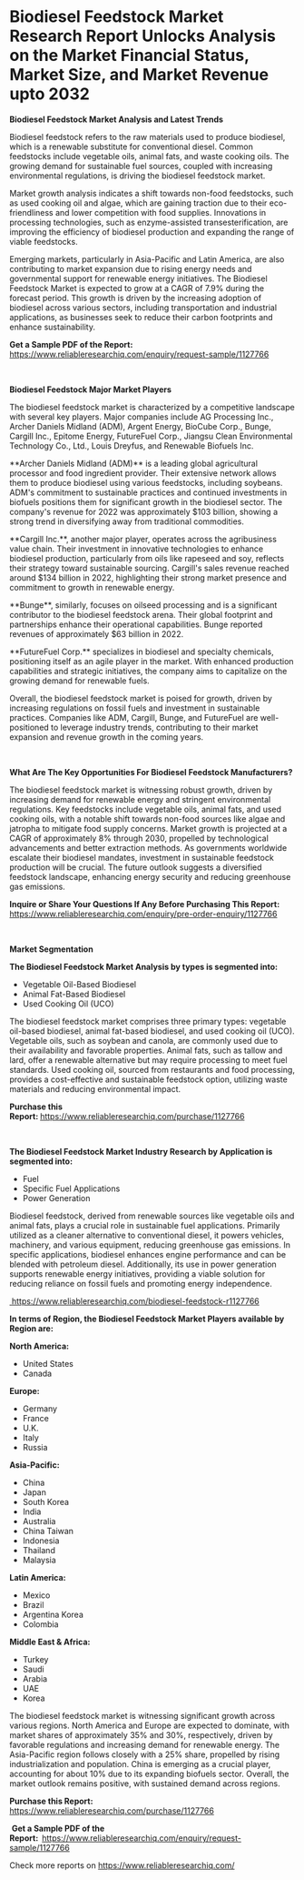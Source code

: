 <p><h1>Biodiesel Feedstock Market Research Report Unlocks Analysis on the Market Financial Status, Market Size, and Market Revenue upto 2032</h1></p><p><strong>Biodiesel Feedstock Market Analysis and Latest Trends</strong></p>
<p><p>Biodiesel feedstock refers to the raw materials used to produce biodiesel, which is a renewable substitute for conventional diesel. Common feedstocks include vegetable oils, animal fats, and waste cooking oils. The growing demand for sustainable fuel sources, coupled with increasing environmental regulations, is driving the biodiesel feedstock market. </p><p>Market growth analysis indicates a shift towards non-food feedstocks, such as used cooking oil and algae, which are gaining traction due to their eco-friendliness and lower competition with food supplies. Innovations in processing technologies, such as enzyme-assisted transesterification, are improving the efficiency of biodiesel production and expanding the range of viable feedstocks. </p><p>Emerging markets, particularly in Asia-Pacific and Latin America, are also contributing to market expansion due to rising energy needs and governmental support for renewable energy initiatives. The Biodiesel Feedstock Market is expected to grow at a CAGR of 7.9% during the forecast period. This growth is driven by the increasing adoption of biodiesel across various sectors, including transportation and industrial applications, as businesses seek to reduce their carbon footprints and enhance sustainability.</p></p>
<p><strong>Get a Sample PDF of the Report:&nbsp;</strong> <a href="https://www.reliableresearchiq.com/enquiry/request-sample/1127766?utm_campaign=3171&utm_medium=2&utm_source=Github&utm_content=ia&utm_term=06032025&utm_id=biodiesel-feedstock">https://www.reliableresearchiq.com/enquiry/request-sample/1127766</a></p>
<p>&nbsp;</p>
<p><strong>Biodiesel Feedstock Major Market Players</strong></p>
<p><p>The biodiesel feedstock market is characterized by a competitive landscape with several key players. Major companies include AG Processing Inc., Archer Daniels Midland (ADM), Argent Energy, BioCube Corp., Bunge, Cargill Inc., Epitome Energy, FutureFuel Corp., Jiangsu Clean Environmental Technology Co., Ltd., Louis Dreyfus, and Renewable Biofuels Inc.</p><p>**Archer Daniels Midland (ADM)** is a leading global agricultural processor and food ingredient provider. Their extensive network allows them to produce biodiesel using various feedstocks, including soybeans. ADM's commitment to sustainable practices and continued investments in biofuels positions them for significant growth in the biodiesel sector. The company's revenue for 2022 was approximately $103 billion, showing a strong trend in diversifying away from traditional commodities.</p><p>**Cargill Inc.**, another major player, operates across the agribusiness value chain. Their investment in innovative technologies to enhance biodiesel production, particularly from oils like rapeseed and soy, reflects their strategy toward sustainable sourcing. Cargill's sales revenue reached around $134 billion in 2022, highlighting their strong market presence and commitment to growth in renewable energy.</p><p>**Bunge**, similarly, focuses on oilseed processing and is a significant contributor to the biodiesel feedstock arena. Their global footprint and partnerships enhance their operational capabilities. Bunge reported revenues of approximately $63 billion in 2022.</p><p>**FutureFuel Corp.** specializes in biodiesel and specialty chemicals, positioning itself as an agile player in the market. With enhanced production capabilities and strategic initiatives, the company aims to capitalize on the growing demand for renewable fuels.</p><p>Overall, the biodiesel feedstock market is poised for growth, driven by increasing regulations on fossil fuels and investment in sustainable practices. Companies like ADM, Cargill, Bunge, and FutureFuel are well-positioned to leverage industry trends, contributing to their market expansion and revenue growth in the coming years.</p></p>
<p>&nbsp;</p>
<p><strong>What Are The Key Opportunities For Biodiesel Feedstock Manufacturers?</strong></p>
<p><p>The biodiesel feedstock market is witnessing robust growth, driven by increasing demand for renewable energy and stringent environmental regulations. Key feedstocks include vegetable oils, animal fats, and used cooking oils, with a notable shift towards non-food sources like algae and jatropha to mitigate food supply concerns. Market growth is projected at a CAGR of approximately 8% through 2030, propelled by technological advancements and better extraction methods. As governments worldwide escalate their biodiesel mandates, investment in sustainable feedstock production will be crucial. The future outlook suggests a diversified feedstock landscape, enhancing energy security and reducing greenhouse gas emissions.</p></p>
<p><strong>Inquire or Share Your Questions If Any Before Purchasing This Report:</strong> <a href="https://www.reliableresearchiq.com/enquiry/pre-order-enquiry/1127766?utm_campaign=3171&utm_medium=2&utm_source=Github&utm_content=ia&utm_term=06032025&utm_id=biodiesel-feedstock">https://www.reliableresearchiq.com/enquiry/pre-order-enquiry/1127766</a></p>
<p>&nbsp;</p>
<p><strong>Market Segmentation</strong></p>
<p><strong>The Biodiesel Feedstock Market Analysis by types is segmented into:</strong></p>
<p><ul><li>Vegetable Oil-Based Biodiesel</li><li>Animal Fat-Based Biodiesel</li><li>Used Cooking Oil (UCO)</li></ul></p>
<p><p>The biodiesel feedstock market comprises three primary types: vegetable oil-based biodiesel, animal fat-based biodiesel, and used cooking oil (UCO). Vegetable oils, such as soybean and canola, are commonly used due to their availability and favorable properties. Animal fats, such as tallow and lard, offer a renewable alternative but may require processing to meet fuel standards. Used cooking oil, sourced from restaurants and food processing, provides a cost-effective and sustainable feedstock option, utilizing waste materials and reducing environmental impact.</p></p>
<p><strong>Purchase this Report:&nbsp;</strong><a href="https://www.reliableresearchiq.com/purchase/1127766?utm_campaign=3171&utm_medium=2&utm_source=Github&utm_content=ia&utm_term=06032025&utm_id=biodiesel-feedstock">https://www.reliableresearchiq.com/purchase/1127766</a></p>
<p>&nbsp;</p>
<p><strong>The Biodiesel Feedstock Market Industry Research by Application is segmented into:</strong></p>
<p><ul><li>Fuel</li><li>Specific Fuel Applications</li><li>Power Generation</li></ul></p>
<p><p>Biodiesel feedstock, derived from renewable sources like vegetable oils and animal fats, plays a crucial role in sustainable fuel applications. Primarily utilized as a cleaner alternative to conventional diesel, it powers vehicles, machinery, and various equipment, reducing greenhouse gas emissions. In specific applications, biodiesel enhances engine performance and can be blended with petroleum diesel. Additionally, its use in power generation supports renewable energy initiatives, providing a viable solution for reducing reliance on fossil fuels and promoting energy independence.</p></p>
<p><a href="https://www.reliableresearchiq.com/biodiesel-feedstock-r1127766?utm_campaign=3171&utm_medium=2&utm_source=Github&utm_content=ia&utm_term=06032025&utm_id=biodiesel-feedstock">&nbsp;https://www.reliableresearchiq.com/biodiesel-feedstock-r1127766</a></p>
<p><strong>In terms of Region, the Biodiesel Feedstock Market Players available by Region are:</strong></p>
<p>
    <p> <strong> North America: </strong>
        <ul>
            <li>United States</li>
            <li>Canada</li>
        </ul>
        </p> 
    <p> <strong> Europe: </strong>
        <ul>
            <li>Germany</li>
            <li>France</li>
            <li>U.K.</li>
            <li>Italy</li>
            <li>Russia</li>
        </ul>
        </p> 
    <p> <strong> Asia-Pacific: </strong>
        <ul>
            <li>China</li>
            <li>Japan</li>
            <li>South Korea</li>
            <li>India</li>
            <li>Australia</li>
            <li>China Taiwan</li>
            <li>Indonesia</li>
            <li>Thailand</li>
            <li>Malaysia</li>
        </ul>
        </p> 
    <p> <strong> Latin America: </strong>
        <ul>
            <li>Mexico</li>
            <li>Brazil</li>
            <li>Argentina Korea</li>
            <li>Colombia</li>
        </ul>
        </p> 
    <p> <strong> Middle East & Africa: </strong>
        <ul>
            <li>Turkey</li>
            <li>Saudi</li>
            <li>Arabia</li>
            <li>UAE</li>
            <li>Korea</li>
        </ul>
    </p>
    </p>
<p><p>The biodiesel feedstock market is witnessing significant growth across various regions. North America and Europe are expected to dominate, with market shares of approximately 35% and 30%, respectively, driven by favorable regulations and increasing demand for renewable energy. The Asia-Pacific region follows closely with a 25% share, propelled by rising industrialization and population. China is emerging as a crucial player, accounting for about 10% due to its expanding biofuels sector. Overall, the market outlook remains positive, with sustained demand across regions.</p></p>
<p><strong>Purchase this Report: </strong><a href="https://www.reliableresearchiq.com/purchase/1127766?utm_campaign=3171&utm_medium=2&utm_source=Github&utm_content=ia&utm_term=06032025&utm_id=biodiesel-feedstock">https://www.reliableresearchiq.com/purchase/1127766</a></p>
<p>&nbsp;<strong>Get a Sample PDF of the Report:&nbsp;&nbsp;</strong><a href="https://www.reliableresearchiq.com/enquiry/request-sample/1127766?utm_campaign=3171&utm_medium=2&utm_source=Github&utm_content=ia&utm_term=06032025&utm_id=biodiesel-feedstock">https://www.reliableresearchiq.com/enquiry/request-sample/1127766</a></p>
<p><strong></strong></p>
<p>Check more reports on <a href="https://www.reliableresearchiq.com/?utm_campaign=3171&utm_medium=2&utm_source=Github&utm_content=ia&utm_term=06032025&utm_id=biodiesel-feedstock">https://www.reliableresearchiq.com/</a></p>